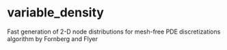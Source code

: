 # variable_density
 Fast generation of 2-D node distributions for mesh-free PDE discretizations algorithm by Fornberg and Flyer
